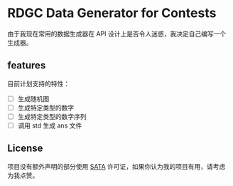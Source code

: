 # RDGC Data Generator for Contests

由于我现在常用的数据生成器在 API 设计上是否令人迷惑，我决定自己编写一个生成器。

## features

目前计划支持的特性：

+ [ ] 生成随机图
+ [ ] 生成特定类型的数字
+ [ ] 生成特定类型的数字序列
+ [ ] 调用 std 生成 ans 文件

## License

项目没有额外声明的部分使用 [SATA](https://github.com/zTrix/sata-license) 许可证，如果你认为我的项目有用，请考虑为我点赞。
